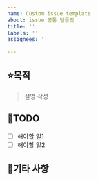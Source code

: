 ```yaml
---
name: Custom issue template
about: issue 공통 템플릿
title: ''
labels: ''
assignees: ''

---
```


## ⭐목적
> 설명 작성

## 📝TODO
- [ ] 해야할 일1
- [ ] 해야할 일2

## 📌기타 사항
